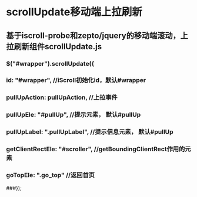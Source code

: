 # scrollUpdate移动端上拉刷新
## 基于iscroll-probe和zepto/jquery的移动端滚动，上拉刷新组件scrollUpdate.js
### $("#wrapper").scrollUpdate({
###		id: "#wrapper", //iScroll初始化id，默认#wrapper
###		pullUpAction: pullUpAction, //上拉事件
###		pullUpEle: "#pullUp", //提示元素， 默认#pullUp
###		pullUpLabel: ".pullUpLabel", //提示信息元素， 默认#pullUp
###		getClientRectEle: "#scroller", //getBoundingClientRect作用的元素
###		goTopEle: ".go_top" //返回首页
###});